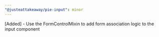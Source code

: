 ```yaml
---
"@justeattakeaway/pie-input": minor
---
```


[Added] - Use the FormControlMixin to add form association logic to the input component
